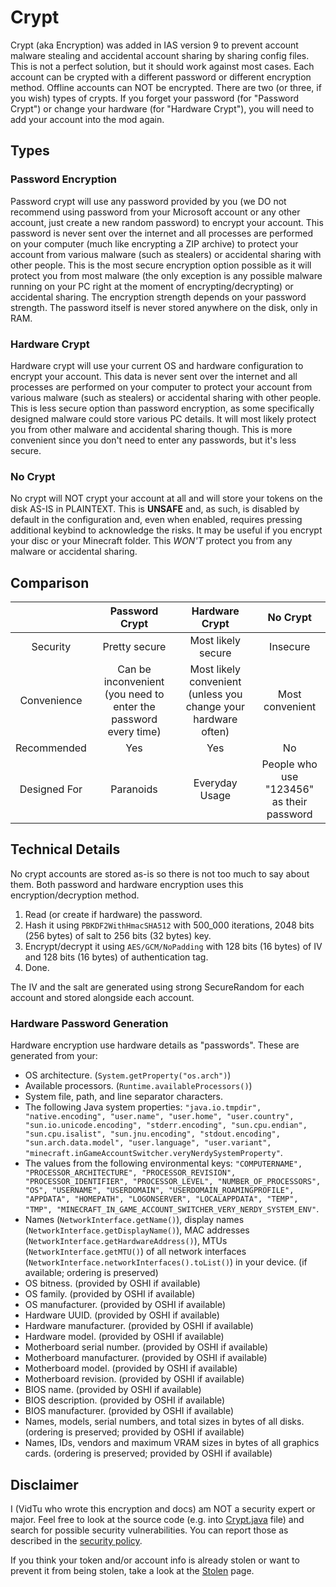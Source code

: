 # Crypt

Crypt (aka Encryption) was added in IAS version 9 to prevent account malware stealing and accidental account sharing by
sharing config files. This is not a perfect solution, but it should work against most cases. Each account can be crypted
with a different password or different encryption method. Offline accounts can NOT be encrypted. There are two (or
three, if you wish) types of crypts. If you forget your password (for "Password Crypt") or change your hardware
(for "Hardware Crypt"), you will need to add your account into the mod again.

## Types

### Password Encryption

Password crypt will use any password provided by you (we DO not recommend using password from your Microsoft
account or any other account, just create a new random password) to encrypt your account. This password is never sent
over the internet and all processes are performed on your computer (much like encrypting a ZIP archive) to protect your
account from various malware (such as stealers) or accidental sharing with other people. This is the most secure
encryption option possible as it will protect you from most malware (the only exception is any possible malware running
on your PC right at the moment of encrypting/decrypting) or accidental sharing. The encryption strength depends on your
password strength. The password itself is never stored anywhere on the disk, only in RAM.

### Hardware Crypt

Hardware crypt will use your current OS and hardware configuration to encrypt your account. This data is never sent
over the internet and all processes are performed on your computer to protect your account from various malware (such as
stealers) or accidental sharing with other people. This is less secure option than password encryption, as some
specifically designed malware could store various PC details. It will most likely protect you from other malware and
accidental sharing though. This is more convenient since you don't need to enter any passwords, but it's less secure.

### No Crypt

No crypt will NOT crypt your account at all and will store your tokens on the disk AS-IS in PLAINTEXT. This is
**UNSAFE** and, as such, is disabled by default in the configuration and, even when enabled, requires pressing
additional keybind to acknowledge the risks. It may be useful if you encrypt your disc or your Minecraft folder.
This *WON'T* protect you from any malware or accidental sharing.

## Comparison

|              |                         Password Crypt                          |                         Hardware Crypt                         |                 No Crypt                  |
|:------------:|:---------------------------------------------------------------:|:--------------------------------------------------------------:|:-----------------------------------------:|
|   Security   |                          Pretty secure                          |                       Most likely secure                       |                 Insecure                  |
| Convenience  | Can be inconvenient (you need to enter the password every time) | Most likely convenient (unless you change your hardware often) |              Most convenient              |
| Recommended  |                               Yes                               |                              Yes                               |                    No                     |
| Designed For |                            Paranoids                            |                         Everyday Usage                         | People who use "123456" as their password |

## Technical Details

No crypt accounts are stored as-is so there is not too much to say about them.
Both password and hardware encryption uses this encryption/decryption method.

1. Read (or create if hardware) the password.
2. Hash it using `PBKDF2WithHmacSHA512` with 500_000 iterations, 2048 bits (256 bytes) of salt to 256 bits (32 bytes) key.
3. Encrypt/decrypt it using `AES/GCM/NoPadding` with 128 bits (16 bytes) of IV and 128 bits (16 bytes) of authentication tag.
4. Done.

The IV and the salt are generated using strong SecureRandom for each account and stored alongside each account.

### Hardware Password Generation

Hardware encryption use hardware details as "passwords". These are generated from your:

- OS architecture. (`System.getProperty("os.arch")`)
- Available processors. (`Runtime.availableProcessors()`)
- System file, path, and line separator characters.
- The following Java system properties: `"java.io.tmpdir", "native.encoding", "user.name",
  "user.home", "user.country", "sun.io.unicode.encoding", "stderr.encoding", "sun.cpu.endian",
  "sun.cpu.isalist", "sun.jnu.encoding", "stdout.encoding", "sun.arch.data.model",
  "user.language", "user.variant", "minecraft.inGameAccountSwitcher.veryNerdySystemProperty"`.
- The values from the following environmental keys: `"COMPUTERNAME", "PROCESSOR_ARCHITECTURE",
  "PROCESSOR_REVISION", "PROCESSOR_IDENTIFIER", "PROCESSOR_LEVEL", "NUMBER_OF_PROCESSORS", "OS", "USERNAME",
  "USERDOMAIN", "USERDOMAIN_ROAMINGPROFILE", "APPDATA", "HOMEPATH", "LOGONSERVER", "LOCALAPPDATA", "TEMP", "TMP",
  "MINECRAFT_IN_GAME_ACCOUNT_SWITCHER_VERY_NERDY_SYSTEM_ENV"`.
- Names (`NetworkInterface.getName()`), display names (`NetworkInterface.getDisplayName()`), MAC
  addresses (`NetworkInterface.getHardwareAddress()`), MTUs (`NetworkInterface.getMTU()`) of all network interfaces
  (`NetworkInterface.networkInterfaces().toList()`) in your device. (if available; ordering is preserved)
- OS bitness. (provided by OSHI if available)
- OS family. (provided by OSHI if available)
- OS manufacturer. (provided by OSHI if available)
- Hardware UUID. (provided by OSHI if available)
- Hardware manufacturer. (provided by OSHI if available)
- Hardware model. (provided by OSHI if available)
- Motherboard serial number. (provided by OSHI if available)
- Motherboard manufacturer. (provided by OSHI if available)
- Motherboard model. (provided by OSHI if available)
- Motherboard revision. (provided by OSHI if available)
- BIOS name. (provided by OSHI if available)
- BIOS description. (provided by OSHI if available)
- BIOS manufacturer. (provided by OSHI if available)
- Names, models, serial numbers, and total sizes in bytes of all disks. (ordering is preserved; provided by OSHI if available)
- Names, IDs, vendors and maximum VRAM sizes in bytes of all graphics cards. (ordering is preserved; provided by OSHI if available)

## Disclaimer

I (VidTu who wrote this encryption and docs) am NOT a security expert or major. Feel free to look at the source code
(e.g. into [Crypt.java](../src/main/java/ru/vidtu/ias/crypt/Crypt.java) file) and search for possible security
vulnerabilities. You can report those as described in the [security policy](../SECURITY.md).

If you think your token and/or account info is already stolen or want to prevent it from being stolen,
take a look at the [Stolen](STOLEN.md) page.
